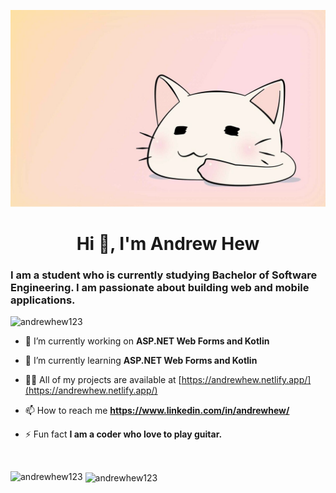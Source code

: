 [![MasterHead](https://github.com/Andrewhew123/Andrewhew123/blob/main/img/wallpaper.png)](https://andrewhew.netlify.app/)

<h1 align="center">Hi 👋, I'm Andrew Hew</h1>
<h3 align="left">I am a student who is currently studying Bachelor of Software Engineering. I am passionate about building web and mobile applications.</h3>

<p align="left"> <img src="https://komarev.com/ghpvc/?username=andrewhew123&label=Profile%20views&color=0e75b6&style=flat" alt="andrewhew123" /> </p>

- 🔭 I’m currently working on **ASP.NET Web Forms and Kotlin**

- 🌱 I’m currently learning **ASP.NET Web Forms and Kotlin**

- 👨‍💻 All of my projects are available at [https://andrewhew.netlify.app/](https://andrewhew.netlify.app/)

- 📫 How to reach me **https://www.linkedin.com/in/andrewhew/**

- ⚡ Fun fact **I am a coder who love to play guitar.**

<br />

<div>
<p align="center"><img align="left" src="https://github-readme-stats.vercel.app/api/top-langs?username=andrewhew123&show_icons=true&locale=en&layout=compact" alt="andrewhew123" /></p>

<p>&nbsp;<img align="center" src="https://github-readme-stats.vercel.app/api?username=andrewhew123&show_icons=true&locale=en" alt="andrewhew123" /></p>

</div>



